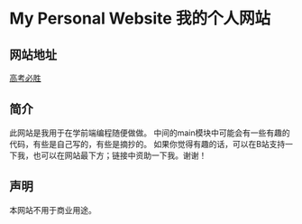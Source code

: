 My Personal Website 我的个人网站
========

## 网站地址
[高考必胜](https://47.98.223.102)

## 简介
此网站是我用于在学前端编程随便做做。
中间的main模块中可能会有一些有趣的代码，有些是自己写的，有些是摘抄的。
如果你觉得有趣的话，可以在B站支持一下我，也可以在网站最下方；链接中资助一下我。谢谢！

## 声明
本网站不用于商业用途。
